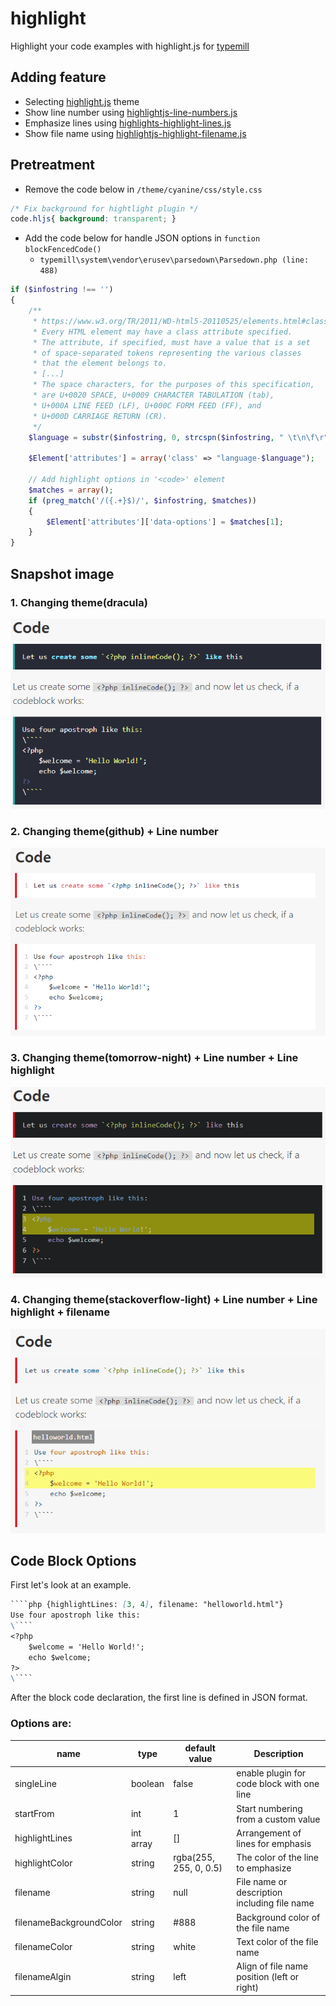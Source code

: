 # highlight
Highlight your code examples with highlight.js for [typemill](https://typemill.net/)



## Adding feature
- Selecting [highlight.js]() theme
- Show line number using [highlightjs-line-numbers.js](`https://wcoder.github.io/highlightjs-line-numbers.js/`)
- Emphasize lines using [highlights-highlight-lines.js]()
- Show file name using [highlightjs-highlight-filename.js](`https://github.com/TRSasasusu/highlightjs-highlight-filename.js`)

## Pretreatment
- Remove the code below in `/theme/cyanine/css/style.css`
```css
/* Fix background for hightlight plugin */
code.hljs{ background: transparent; }
```
- Add the code below for handle JSON options in `function blockFencedCode()` 
  - `typemill\system\vendor\erusev\parsedown\Parsedown.php (line: 488)`
```php
if ($infostring !== '')
{
    /**
     * https://www.w3.org/TR/2011/WD-html5-20110525/elements.html#classes
     * Every HTML element may have a class attribute specified.
     * The attribute, if specified, must have a value that is a set
     * of space-separated tokens representing the various classes
     * that the element belongs to.
     * [...]
     * The space characters, for the purposes of this specification,
     * are U+0020 SPACE, U+0009 CHARACTER TABULATION (tab),
     * U+000A LINE FEED (LF), U+000C FORM FEED (FF), and
     * U+000D CARRIAGE RETURN (CR).
     */
    $language = substr($infostring, 0, strcspn($infostring, " \t\n\f\r"));

    $Element['attributes'] = array('class' => "language-$language");

    // Add highlight options in '<code>' element
    $matches = array();
    if (preg_match('/({.+}$)/', $infostring, $matches))
    {
        $Element['attributes']['data-options'] = $matches[1];
    }
}
```


## Snapshot image

### 1. Changing theme(dracula)
![snapshot](snapshot.png)

### 2. Changing theme(github) + Line number
![snapshot-line-number](snapshot-line-number.png)

### 3. Changing theme(tomorrow-night) + Line number + Line highlight
![snapshot-line-number-line-highlight](snapshot-line-number-line-highlight.png)

### 4. Changing theme(stackoverflow-light) + Line number + Line highlight + filename
![snapshot-line-number-line-highlight-filename](snapshot-line-number-line-highlight-filename.png)



## Code Block Options

First let's look at an example.

```markdown
​````php {highlightLines: [3, 4], filename: "helloworld.html"}
Use four apostroph like this:  
\````
<?php
	$welcome = 'Hello World!';
	echo $welcome;
?>  
\````
```
After the block code declaration, the first line is defined in JSON format.

### Options are:

| name                    | type      | default value          | Description                                  |
| ----------------------- | --------- | ---------------------- | -------------------------------------------- |
| singleLine              | boolean   | false                  | enable plugin for code block with one line   |
| startFrom               | int       | 1                      | Start numbering from a custom value          |
| highlightLines          | int array | []                     | Arrangement of lines for emphasis            |
| highlightColor          | string    | rgba(255, 255, 0, 0.5) | The color of the line to emphasize           |
| filename                | string    | null                   | File name or description including file name |
| filenameBackgroundColor | string    | #888                   | Background color of the file name            |
| filenameColor           | string    | white                  | Text color of the file name                  |
| filenameAlgin           | string    | left                   | Align of file name position (left or right)  |

